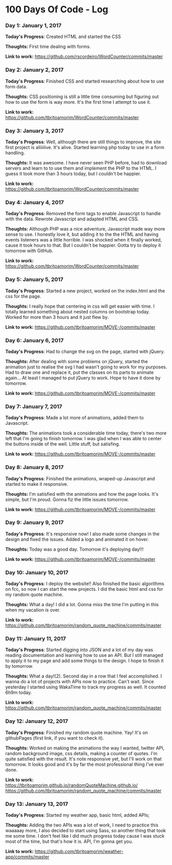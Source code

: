 
# 100 Days Of Code - Log

### Day 1: January 1, 2017

**Today's Progress**: Created HTML and started the CSS

**Thoughts:** First time dealing with forms. 

**Link to work:** https://github.com/rscordeiro/WordCounter/commits/master

### Day 2: January 2, 2017

**Today's Progress**: Finished CSS and started researching about how to use form data.

**Thoughts:** CSS positioning is still a little time consuming but figuring out how to use the form is way more. It's the first time I attempt to use it. 

**Link to work:** https://github.com/tbritoamorim/WordCounter/commits/master

### Day 3: January 3, 2017

**Today's Progress**: Well, although there are still things to improve, the site first project is aliiiiiive. It's alive. Started learning php today to use in a form handling. 

**Thoughts:** It was awesome. I have never seen PHP before, had to download servers and learn to to use them and implement the PHP to the HTML. I guess it took more than 3 hours today, but I couldn't be happier.

**Link to work:** https://github.com/tbritoamorim/WordCounter/commits/master

### Day 4: January 4, 2017

**Today's Progress**: Removed the form tags to enable Javascript to handle with the data. Rewrote Javascript and adapted HTML and CSS.

**Thoughts:** Although PHP was a nice adventure, Javascript made way more sense to use. I honestly love it, but adding it to the the HTML and having events listeners was a little horrible. I was shocked when it finally worked, cause it took hours to that. But I couldn't be happier. Gotta try to deploy it tomorrow with GitHub.

**Link to work:** https://github.com/tbritoamorim/WordCounter/commits/master

### Day 5: January 5, 2017

**Today's Progress**: Started a new project, worked on the index.html and the css for the page.

**Thoughts:** I really hope that centering in css will get easier with time. I totally learned something about nested columns on bootstrap today. Worked for more than 3 hours and it just flew by.

**Link to work:** https://github.com/tbritoamorim/MOVE-/commits/master

### Day 6: January 6, 2017

**Today's Progress**: Had to change the svg on the page, started with jQuery.

**Thoughts:** After dealing with some problems on jQuery, started the animation just to realise the svg I had wasn't going to work for my purposes. Had to draw one and replace it, put the classes on its parts to animate again... At least I managed to put jQuery to work. Hope to have it done by tomorrow.

**Link to work:** https://github.com/tbritoamorim/MOVE-/commits/master

### Day 7: January 7, 2017

**Today's Progress**: Made a lot more of animations, added them to Javascript.

**Thoughts:** The animations took a considerable time today, there's two more left that I'm going to finish tomorrow. I was glad when I was able to center the buttons inside of the well. Little stuff, but satisfing.

**Link to work:** https://github.com/tbritoamorim/MOVE-/commits/master

### Day 8: January 8, 2017

**Today's Progress**: Finished the animations, wraped-up Javascript and started to make it responsive.

**Thoughts:** I'm satisfied with the animations and how the page looks. It's simple, but I'm proud. Gonna fiz the little issues tomorrow.

**Link to work:** https://github.com/tbritoamorim/MOVE-/commits/master

### Day 9: January 9, 2017

**Today's Progress**: It's responsive now! I also made some changes in the design and fixed the issues. Added a logo and animated it on hover.

**Thoughts:** Today was a good day. Tomorrow it's deploying day!!!

**Link to work:** https://github.com/tbritoamorim/MOVE-/commits/master

### Day 10: January 10, 2017

**Today's Progress**: I deploy the website!! Also finished the basic algorithms on fcc, so now I can start the new projects. I did the basic html and css for my random quote machine.

**Thoughts:** What a day! I did a lot. Gonna miss the time I'm putting in this when my vacation is over.

**Link to work:** https://github.com/tbritoamorim/random_quote_machine/commits/master

### Day 11: January 11, 2017

**Today's Progress**: Started digging into JSON and a lot of my day was reading documentation and learning how to use an API. But I still managed to apply it to my page and add some things to the design. I hope to finish it by tomorrow.

**Thoughts:** What a day!(2). Second day in a row that I feel accomplished. I wanna do a lot of projects with APIs now to practice. Can't wait. Since yesterday I started using WakaTime to track my progress as well. It counted 6h9m today.

**Link to work:** https://github.com/tbritoamorim/random_quote_machine/commits/master

### Day 12: January 12, 2017

**Today's Progress**: Finished my random quote machine. Yay! It's on githubPages (first link, if you want to check it).

**Thoughts:** Worked on making the animations the way I wanted, twitter API, random background image, css details, making a counter of quotes. I'm quite satisfied with the result. It's note responsive yet, but I'll work on that tomorrow. It looks good and it's by far the most professional thing I've ever done.

**Link to work:** https://tbritoamorim.github.io/randomQuoteMachine.github.io/
                  https://github.com/tbritoamorim/random_quote_machine/commits/master

### Day 13: January 13, 2017

**Today's Progress**: Started my weather app, basic html, added APIs;

**Thoughts:** Adding the two APIs was a lot of work, I need to practice this waaaaay more, I also decided to start using Sass, so another thing that took me some time. I don't feel like I did much progress today cause I was stuck most of the time, but that's how it is. API, I'm gonna get you. 

**Link to work:** https://github.com/tbritoamorim/weather-app/commits/master
